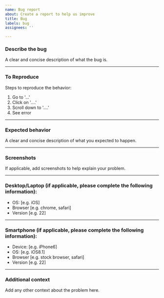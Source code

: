 ```yaml
---
name: Bug report
about: Create a report to help us improve
title: Bug
labels: bug
assignees: ''

---
```


### Describe the bug
A clear and concise description of what the bug is.

***
### To Reproduce
Steps to reproduce the behavior:
1. Go to '...'
2. Click on '....'
3. Scroll down to '....'
4. See error

***
### Expected behavior
A clear and concise description of what you expected to happen.

***
### Screenshots
If applicable, add screenshots to help explain your problem.

***
### Desktop/Laptop (if applicable, please complete the following information):
 - OS: [e.g. iOS]
 - Browser [e.g. chrome, safari]
 - Version [e.g. 22]

***
### Smartphone (if applicable, please complete the following information):
 - Device: [e.g. iPhone6]
 - OS: [e.g. iOS8.1]
 - Browser [e.g. stock browser, safari]
 - Version [e.g. 22]

***
### Additional context
Add any other context about the problem here.
